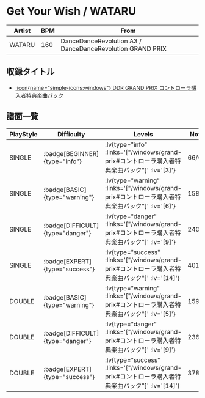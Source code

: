 # Get Your Wish / WATARU

|Artist|BPM|From|
|------|---|----|
|WATARU|160|DanceDanceRevolution A3 / DanceDanceRevolution GRAND PRIX|

## 収録タイトル

- [ :icon{name="simple-icons:windows"} DDR GRAND PRIX コントローラ購入者特典楽曲パック](/windows/grand-prix#コントローラ購入者特典楽曲パック)

## 譜面一覧

|PlayStyle|Difficulty|Levels|Notes|Movie|
|---------|----------|------|-----|-----|
|SINGLE| :badge[BEGINNER]{type="info"} | :lv{type="info" :links='["/windows/grand-prix#コントローラ購入者特典楽曲パック"]' :lv='[3]'} |66/6||
|SINGLE| :badge[BASIC]{type="warning"} | :lv{type="warning" :links='["/windows/grand-prix#コントローラ購入者特典楽曲パック"]' :lv='[6]'} |158/7||
|SINGLE| :badge[DIFFICULT]{type="danger"} | :lv{type="danger" :links='["/windows/grand-prix#コントローラ購入者特典楽曲パック"]' :lv='[9]'} |240/22||
|SINGLE| :badge[EXPERT]{type="success"} | :lv{type="success" :links='["/windows/grand-prix#コントローラ購入者特典楽曲パック"]' :lv='[14]'} |401/11||
|DOUBLE| :badge[BASIC]{type="warning"} | :lv{type="warning" :links='["/windows/grand-prix#コントローラ購入者特典楽曲パック"]' :lv='[5]'} |159/7||
|DOUBLE| :badge[DIFFICULT]{type="danger"} | :lv{type="danger" :links='["/windows/grand-prix#コントローラ購入者特典楽曲パック"]' :lv='[9]'} |236/18||
|DOUBLE| :badge[EXPERT]{type="success"} | :lv{type="success" :links='["/windows/grand-prix#コントローラ購入者特典楽曲パック"]' :lv='[14]'} |378/12||
